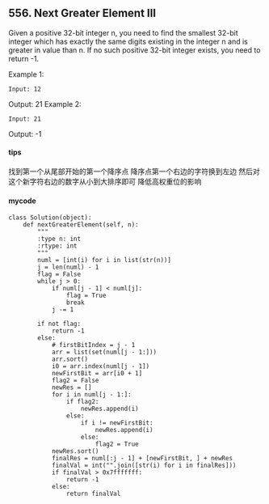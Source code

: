 ## 556. Next Greater Element III
Given a positive 32-bit integer n, you need to find the smallest 32-bit integer which has exactly the same digits existing in the integer n and is greater in value than n. If no such positive 32-bit integer exists, you need to return -1.

Example 1:

```
Input: 12
```
Output: 21
Example 2:

```
Input: 21
```
Output: -1

#### tips
找到第一个从尾部开始的第一个降序点 降序点第一个右边的字符换到左边 
然后对这个新字符右边的数字从小到大排序即可 降低高权重位的影响

#### mycode

```
class Solution(object):
    def nextGreaterElement(self, n):
        """
        :type n: int
        :rtype: int
        """
        numl = [int(i) for i in list(str(n))]
        j = len(numl) - 1
        flag = False
        while j > 0:
            if numl[j - 1] < numl[j]:
                flag = True
                break
            j -= 1

        if not flag:
            return -1
        else:
            # firstBitIndex = j - 1
            arr = list(set(numl[j - 1:]))
            arr.sort()
            i0 = arr.index(numl[j - 1])
            newFirstBit = arr[i0 + 1]
            flag2 = False
            newRes = []
            for i in numl[j - 1:]:
                if flag2:
                    newRes.append(i)
                else:
                    if i != newFirstBit:
                        newRes.append(i)
                    else:
                        flag2 = True
            newRes.sort()
            finalRes = numl[:j - 1] + [newFirstBit, ] + newRes
            finalVal = int("".join([str(i) for i in finalRes]))
            if finalVal > 0x7fffffff:
                return -1
            else:
                return finalVal
```
